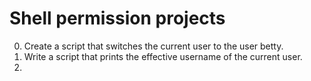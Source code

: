 # Shell permission projects
0. Create a script that switches the current user to the user betty.
1. Write a script that prints the effective username of the current user.
2.  
